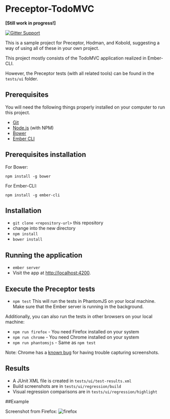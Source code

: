 # Preceptor-TodoMVC

**[Still work in progress!]**

[![Gitter Support](https://img.shields.io/badge/Support-Gitter_IM-yellow.svg)](https://gitter.im/preceptorjs/support)

This is a sample project for Preceptor, Hodman, and Kobold, suggesting a way of using all of these in your own project.

This project mostly consists of the TodoMVC application realized in Ember-CLI.

However, the Preceptor tests (with all related tools) can be found in the ```tests/ui``` folder.

## Prerequisites

You will need the following things properly installed on your computer to run this project.

* [Git](http://git-scm.com/)
* [Node.js](http://nodejs.org/) (with NPM)
* [Bower](http://bower.io/)
* [Ember CLI](http://www.ember-cli.com/)

## Prerequisites installation

For Bower:
```
npm install -g bower
```

For Ember-CLI:
```
npm install -g ember-cli
```

## Installation

* `git clone <repository-url>` this repository
* change into the new directory
* `npm install`
* `bower install`

## Running the application

* `ember server`
* Visit the app at [http://localhost:4200](http://localhost:4200).

## Execute the Preceptor tests

* `npm test`
This will run the tests in PhantomJS on your local machine. Make sure that the Ember server is running in the background.

Additionally, you can also run the tests in other browsers on your local machine:
* `npm run firefox` - You need Firefox installed on your system
* `npm run chrome` - You need Chrome installed on your system
* `npm run phantomsjs` - Same as `npm test` 

Note: 
Chrome has a [known bug](https://code.google.com/p/chromedriver/issues/detail?id=294) for having trouble capturing screenshots.

## Results

* A JUnit XML file is created in `tests/ui/test-results.xml`
* Build screenshots are in `tests/ui/regression/build`
* Visual regression comparisons are in `tests/ui/regression/highlight`

##Example

Screenshot from Firefox:
![firefox](https://raw.githubusercontent.com/marcelerz/preceptor-todomvc/master/tests/ui/regression/approved/firefox-latest_UI-Todo-Index-Complete-multiple-entries-complete-entries-appearance_1.png)

